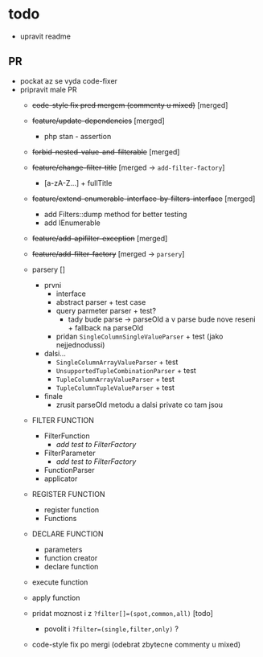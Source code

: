 todo
====

- upravit readme

## PR
- pockat az se vyda code-fixer
- pripravit male PR
    - ~~code-style fix pred mergem (commenty u mixed)~~     [merged]
    - ~~feature/update-dependencies~~                       [merged]
        - php stan - assertion
    - ~~forbid-nested-value-and-filterable~~                [merged]
    - ~~feature/change-filter-title~~                       [merged -> `add-filter-factory`]
        - [a-zA-Z...] + fullTitle
    - ~~feature/extend-enumerable-interface-by-filters-interface~~ [merged]
        - add Filters::dump method for better testing
        - add IEnumerable
    - ~~feature/add-apifilter-exception~~                   [merged]
    - ~~feature/add-filter-factory~~                        [merged -> `parsery`]
    
    - parsery                                               []
        - prvni
            - interface
            - abstract parser + test case
            - query parmeter parser + test?
                - tady bude parse -> parseOld a v parse bude nove reseni + fallback na parseOld
            - pridan `SingleColumnSingleValueParser` + test (jako nejjednodussi)
        - dalsi...
            - `SingleColumnArrayValueParser` + test 
            - `UnsupportedTupleCombinationParser` + test 
            - `TupleColumnArrayValueParser` + test 
            - `TupleColumnTupleValueParser` + test
        - finale
            - zrusit parseOld metodu a dalsi private co tam jsou
    
    - FILTER FUNCTION
        - FilterFunction 
            - *add test to FilterFactory*
        - FilterParameter
            - *add test to FilterFactory*
        - FunctionParser
        - applicator
    
    - REGISTER FUNCTION
        - register function
        - Functions
    
    - DECLARE FUNCTION
        - parameters
        - function creator
        - declare function
    
    - execute function
    - apply function
    
    - pridat moznost i z `?filter[]=(spot,common,all)`      [todo]
        - povolit i `?filter=(single,filter,only)` ?

    - code-style fix po mergi (odebrat zbytecne commenty u mixed)
